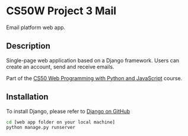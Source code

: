 # CS50W Project 3 Mail
Email platform web app.

## Description
Single-page web application based on a Django framework. Users can create an account, send and receive emails.

Part of the [CS50 Web Programming with Python and JavaScript](https://cs50.harvard.edu/web/2020/) course.

## Installation
To install Django, please refer to [Django on GitHub](https://github.com/django/django/blob/main/docs/topics/install.txt)

```bash
cd [web app folder on your local machine]
python manage.py runserver
```

